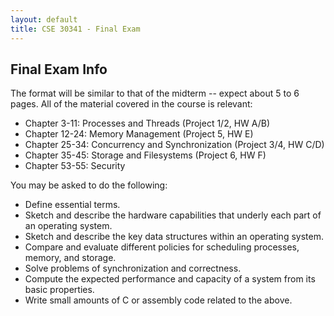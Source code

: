 ```yaml
---
layout: default
title: CSE 30341 - Final Exam
---
```


Final Exam Info
-------------

The format will be similar to that of the midterm -- expect about 5 to 6 pages.
All of the material covered in the course is relevant:

- Chapter 3-11: Processes and Threads  (Project 1/2, HW A/B)
- Chapter 12-24: Memory Management (Project 5, HW E)
- Chapter 25-34: Concurrency and Synchronization (Project 3/4, HW C/D)
- Chapter 35-45: Storage and Filesystems (Project 6, HW F)
- Chapter 53-55: Security

You may be asked to do the following:

- Define essential terms.
- Sketch and describe the hardware capabilities that underly each part of an operating system.
- Sketch and describe the key data structures within an operating system.
- Compare and evaluate different policies for scheduling processes, memory, and storage.
- Solve problems of synchronization and correctness.
- Compute the expected performance and capacity of a system from its basic properties. 
- Write small amounts of C or assembly code related to the above.
